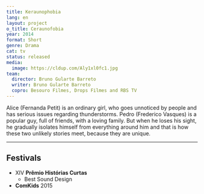 ```yaml
---
title: Keraunophobia
lang: en
layout: project
o_title: Ceraunofobia
year: 2014
format: Short
genre: Drama
cat: tv
status: released
media:
  image: https://cldup.com/Aly1xl0fc1.jpg
team:
  director: Bruno Gularte Barreto
  writer: Bruno Gularte Barreto
  copro: Besouro Filmes, Drops Filmes and RBS TV
---
```


Alice (Fernanda Petit) is an ordinary girl, who goes unnoticed by people and has serious issues regarding thunderstorms. Pedro (Frederico Vasques) is a popular guy, full of friends, with a loving family. But when he loses his sight, he gradually isolates himself from everything around him and that is how these two unlikely stories meet, because they are unique.

---

## Festivals
* XIV **Prêmio Histórias Curtas**
  * Best Sound Design
* **ComKids** 2015
